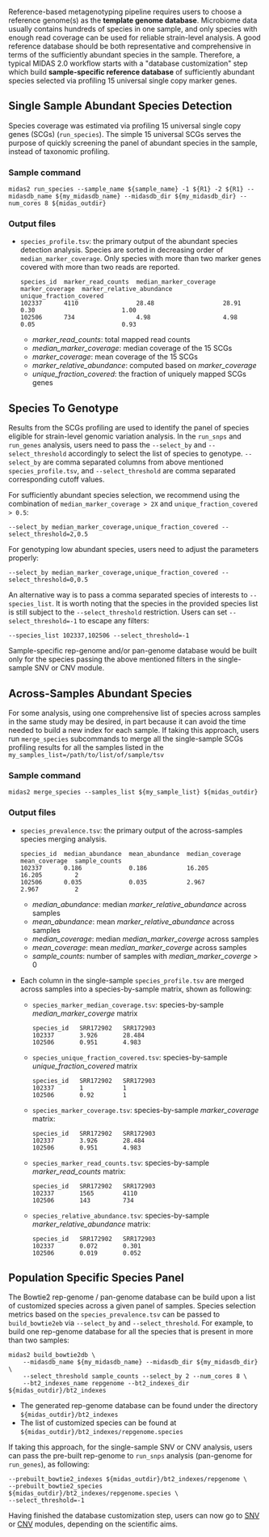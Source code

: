 
Reference-based metagenotyping pipeline requires users to choose a reference genome(s) as the **template genome database**. Microbiome data usually contains hundreds of species in one sample, and only species with enough read coverage can be used for reliable strain-level analysis. A good reference database should be both representative and comprehensive in terms of the sufficiently abundant species in the sample. Therefore, a typical MIDAS 2.0 workflow starts with a "database customization" step which build **sample-specific reference database** of sufficiently abundant species selected via profiling 15 universal single copy marker genes. 


## Single Sample Abundant Species Detection

Species coverage was estimated via profiling 15 universal single copy genes (SCGs) (`run_species`). The simple 15 universal SCGs serves the purpose of quickly screening the panel of abundant species in the sample, instead of taxonomic profiling.

### Sample command

  ```
  midas2 run_species --sample_name ${sample_name} -1 ${R1} -2 ${R1} --midasdb_name ${my_midasdb_name} --midasdb_dir ${my_midasdb_dir} --num_cores 8 ${midas_outdir}
  ```

### Output files

- `species_profile.tsv`: the primary output of the abundant species detection analysis. Species are sorted in decreasing order of `median_marker_coverage`. Only species with more than two marker genes covered with more than two reads are reported. 
   ```
   species_id  marker_read_counts  median_marker_coverage  marker_coverage  marker_relative_abundance   unique_fraction_covered
   102337      4110                28.48                   28.91            0.30                        1.00
   102506      734                 4.98                    4.98             0.05                        0.93
   ```
  * _marker_read_counts_: total mapped read counts
  * _median_marker_coverage_: median coverage of the 15 SCGs
  * _marker_coverage_: mean coverage of the 15 SCGs
  * _marker_relative_abundance_: computed based on _marker_coverage_
  * _unique_fraction_covered_: the fraction of uniquely mapped SCGs genes

## Species To Genotype

Results from the SCGs profiling are used to identify the panel of species eligible for strain-level genomic variation analysis. In the `run_snps` and `run_genes` analysis, users need to pass the `--select_by` and `--select_threshold` accordingly to select the list of species to genotype. `--select_by` are comma separated columns from above mentioned `species_profile.tsv`, and `--select_threshold` are comma separated corresponding cutoff values.

For sufficiently abundant species selection, we recommend using the combination of `median_marker_coverage > 2X` and `unique_fraction_covered > 0.5`:

```
--select_by median_marker_coverage,unique_fraction_covered --select_threshold=2,0.5 
```

For genotyping low abundant species, users need to adjust the parameters properly:

```
--select_by median_marker_coverage,unique_fraction_covered --select_threshold=0,0.5 
```

An alternative way is to pass a comma separated species of interests to `--species_list`. It is worth noting that the species in the provided species list is still subject to the `--select_threshold` restriction. Users can set `--select_threshold=-1` to escape any filters:

```
--species_list 102337,102506 --select_threshold=-1
```

Sample-specific rep-genome and/or pan-genome database would be built only for the species passing the above mentioned filters in the single-sample SNV or CNV module. 

  
## Across-Samples Abundant Species

For some analysis, using one comprehensive list of species across samples in the same study may be desired, in part because it can avoid the time needed to build a new index for each sample. If taking this approach, users run `merge_species` subcommands to merge all the single-sample SCGs profiling results for all the samples listed in the `my_samples_list=/path/to/list/of/sample/tsv`

### Sample command

   ```
   midas2 merge_species --samples_list ${my_sample_list} ${midas_outdir}
   ```

### Output files

- `species_prevalence.tsv`: the primary output of the across-samples species merging analysis. 

   ```
   species_id  median_abundance  mean_abundance  median_coverage  mean_coverage  sample_counts
   102337      0.186             0.186           16.205           16.205         2
   102506      0.035             0.035           2.967            2.967          2
   ```
   * _median_abundance_: median _marker_relative_abundance_ across samples
   * _mean_abundance_: mean _marker_relative_abundance_ across samples
   * _median_coverage_: median _median_marker_coverge_ across samples
   * _mean_coverage_: mean _median_marker_coverge_ across samples
   * _sample_counts_: number of samples with _median_marker_coverge_ > 0

- Each column in the single-sample `species_profile.tsv` are merged across samples into a species-by-sample matrix, shown as following:
  - `species_marker_median_coverage.tsv`: species-by-sample _median_marker_coverge_ matrix
     ```
     species_id   SRR172902   SRR172903
     102337       3.926       28.484
     102506       0.951       4.983
     ```
  - `species_unique_fraction_covered.tsv`: species-by-sample _unique_fraction_covered_ matrix
     ```
     species_id   SRR172902   SRR172903
     102337       1           1
     102506       0.92        1
     ```
  - `species_marker_coverage.tsv`: species-by-sample _marker_coverage_ matrix: 
     ```
     species_id   SRR172902   SRR172903
     102337       3.926       28.484
     102506       0.951       4.983
     ```
  - `species_marker_read_counts.tsv`: species-by-sample _marker_read_counts_ matrix: 
     ```
     species_id   SRR172902   SRR172903
     102337       1565        4110
     102506       143         734
     ```
  - `species_relative_abundance.tsv`: species-by-sample _marker_relative_abundance_ matrix: 
     ```
     species_id   SRR172902   SRR172903
     102337       0.072       0.301
     102506       0.019       0.052
     ```

## Population Specific Species Panel

The Bowtie2 rep-genome / pan-genome database can be build upon a list of customized species across a given panel of samples. Species selection metrics based on the `species_prevalence.tsv` can be passed to `build_bowtie2eb` via `--select_by` and `--select_threshold`. For example, to build one rep-genome database for all the species that is present in more than two samples:

```
midas2 build_bowtie2db \
    --midasdb_name ${my_midasdb_name} --midasdb_dir ${my_midasdb_dir} \ 
    --select_threshold sample_counts --select_by 2 --num_cores 8 \
    --bt2_indexes_name repgenome --bt2_indexes_dir ${midas_outdir}/bt2_indexes
```

  - The generated rep-genome database can be found under the directory `${midas_outdir}/bt2_indexes`
  - The list of customized species can be found at `${midas_outdir}/bt2_indexes/repgenome.species`


If taking this approach, for the single-sample SNV or CNV analysis, users can pass the pre-built rep-genome to `run_snps` analysis (pan-genome for `run_genes`), as following:

```
--prebuilt_bowtie2_indexes ${midas_outdir}/bt2_indexes/repgenome \
--prebuilt_bowtie2_species ${midas_outdir}/bt2_indexes/repgenome.species \
--select_threshold=-1
```

Having finished the database customization step, users can now go to [SNV](https://github.com/czbiohub/MIDAS2.0/wiki/SNV-Module) or [CNV](https://github.com/czbiohub/MIDAS2.0/wiki/CNV-Module) modules, depending on the scientific aims. 


